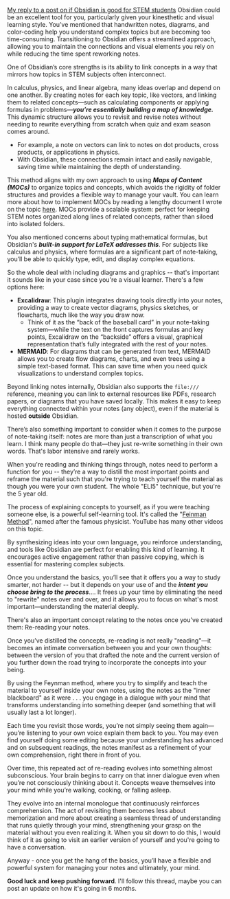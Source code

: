 [My reply to a post on if Obsidian is good for STEM students](https://www.reddit.com/r/ObsidianMD/comments/1fh2sug/is_obsidian_good_for_stem_majors/)
Obsidian could be an excellent tool for you, particularly given your kinesthetic and visual learning style. You’ve mentioned that handwritten notes, diagrams, and color-coding help you understand complex topics but are becoming too time-consuming. Transitioning to Obsidian offers a streamlined approach, allowing you to maintain the connections and visual elements you rely on while reducing the time spent reworking notes.

One of Obsidian’s core strengths is its ability to link concepts in a way that mirrors how topics in STEM subjects often interconnect.

In calculus, physics, and linear algebra, many ideas overlap and depend on one another. By creating notes for each key topic, like vectors, and linking them to related concepts—such as calculating components or applying formulas in problems—***you’re essentially building a map of knowledge.*** This dynamic structure allows you to revisit and revise notes without needing to rewrite everything from scratch when quiz and exam season comes around.

- For example, a note on vectors can link to notes on dot products, cross products, or applications in physics.
- With Obsidian, these connections remain intact and easily navigable, saving time while maintaining the depth of understanding.

This method aligns with my own approach to using ***Maps of Content (MOCs)*** to organize topics and concepts, which avoids the rigidity of folder structures and provides a flexible way to manage your vault. You can learn more about how to implement MOCs by reading a lengthy document I wrote on the topic [here](https://github.com/seqis/ObsidianMOC/blob/main/README.md). MOCs provide a scalable system: perfect for keeping STEM notes organized along lines of related concepts, rather than siloed into isolated folders.

You also mentioned concerns about typing mathematical formulas, but Obsidian's ***built-in support for LaTeX addresses this***. For subjects like calculus and physics, where formulas are a significant part of note-taking, you’ll be able to quickly type, edit, and display complex equations.

So the whole deal with including diagrams and graphics -- that's important it sounds like in your case since you're a visual learner. There's a few options here:

- **Excalidraw**: This plugin integrates drawing tools directly into your notes, providing a way to create vector diagrams, physics sketches, or flowcharts, much like the way you draw now.
	- Think of it as the “back of the baseball card” in your note-taking system—while the text on the front captures formulas and key points, Excalidraw on the “backside” offers a visual, graphical representation that’s fully integrated with the rest of your notes.
- **MERMAID**: For diagrams that can be generated from text, MERMAID allows you to create flow diagrams, charts, and even trees using a simple text-based format. This can save time when you need quick visualizations to understand complex topics.

Beyond linking notes internally, Obsidian also supports the `file:///` reference, meaning you can link to external resources like PDFs, research papers, or diagrams that you have saved locally. This makes it easy to keep everything connected within your notes (any object), even if the material is hosted **outside** Obsidian.

There’s also something important to consider when it comes to the purpose of note-taking itself: notes are more than just a transcription of what you learn. I think many people do that—they just re-write something in their own words. That's labor intensive and rarely works.

When you're reading and thinking things through, notes need to perform a function for you -- they’re a way to distill the most important points and reframe the material such that you're trying to teach yourself the material as though you were your own student. The whole "ELI5" technique, but you're the 5 year old.

The process of explaining concepts to yourself, as if you were teaching someone else, is a powerful self-learning tool. It's called the "[Feinman Method](https://www.youtube.com/watch?v=tkm0TNFzIeg)", named after the famous physicist. YouTube has many other videos on this topic.

By synthesizing ideas into your own language, you reinforce understanding, and tools like Obsidian are perfect for enabling this kind of learning. It encourages active engagement rather than passive copying, which is essential for mastering complex subjects.

Once you understand the basics, you’ll see that it offers you a way to study smarter, not harder -- but it depends on your use of and the ***intent you choose bring to the process***....  It frees up your time by eliminating the need to "rewrite" notes over and over, and it allows you to focus on what's most important—understanding the material deeply.

There's also an important concept relating to the notes once you've created them: Re-reading your notes.

Once you’ve distilled the concepts, re-reading is not really "reading"—it becomes an intimate conversation between you and your own thoughts: between the version of you that drafted the note and the current version of you further down the road trying to incorporate the concepts into your being.

By using the Feynman method, where you try to simplify and teach the material to yourself inside your own notes, using the notes as the "inner blackboard" as it were . . . you engage in a dialogue with your mind that transforms understanding into something deeper (and something that will usually last a lot longer).

Each time you revisit those words, you’re not simply seeing them again—you’re listening to your own voice explain them back to you. You may even find yourself doing some editing because your understanding has advanced and on subsequent readings, the notes manifest as a refinement of your own comprehension, right there in front of you.

Over time, this repeated act of re-reading evolves into something almost subconscious. Your brain begins to carry on that inner dialogue even when you’re not consciously thinking about it. Concepts weave themselves into your mind while you’re walking, cooking, or falling asleep.

They evolve into an internal monologue that continuously reinforces comprehension. The act of revisiting them becomes less about memorization and more about creating a seamless thread of understanding that runs quietly through your mind, strengthening your grasp on the material without you even realizing it. When you sit down to do this, I would think of it as going to visit an earlier version of yourself and you're going to have a conversation.

Anyway - once you get the hang of the basics, you’ll have a flexible and powerful system for managing your notes and ultimately, your mind.

**Good luck and keep pushing forward**. I'll follow this thread, maybe you can post an update on how it's going in 6 months.
